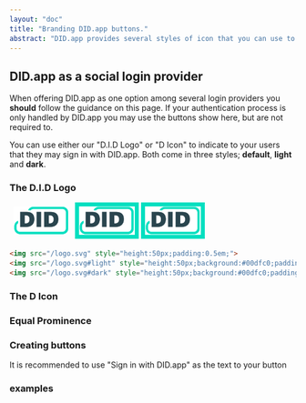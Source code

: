 ```yaml
---
layout: "doc"
title: "Branding DID.app buttons."
abstract: "DID.app provides several styles of icon that you can use to let people sign in."
---
```


## DID.app as a social login provider

When offering DID.app as one option among several login providers you **should** follow the guidance on this page.
If your authentication process is only handled by DID.app you may use the buttons show here, but are not required to.

You can use either our "D.I.D Logo" or "D Icon" to indicate to your users that they may sign in with DID.app.
Both come in three styles; **default**, **light** and **dark**.

### The D.I.D Logo

<img src="/logo.svg" style="height:50px;padding:0.5em;">
<img src="/logo.svg#light" style="height:50px;background:#00dfc0;padding:0.5em;">
<img src="/logo.svg#dark" style="height:50px;background:#00dfc0;padding:0.5em;">

```html
<img src="/logo.svg" style="height:50px;padding:0.5em;">
<img src="/logo.svg#light" style="height:50px;background:#00dfc0;padding:0.5em;">
<img src="/logo.svg#dark" style="height:50px;background:#00dfc0;padding:0.5em;">
```

### The D Icon

### Equal Prominence

### Creating buttons

It is recommended to use "Sign in with DID.app" as the text to your button

### examples
